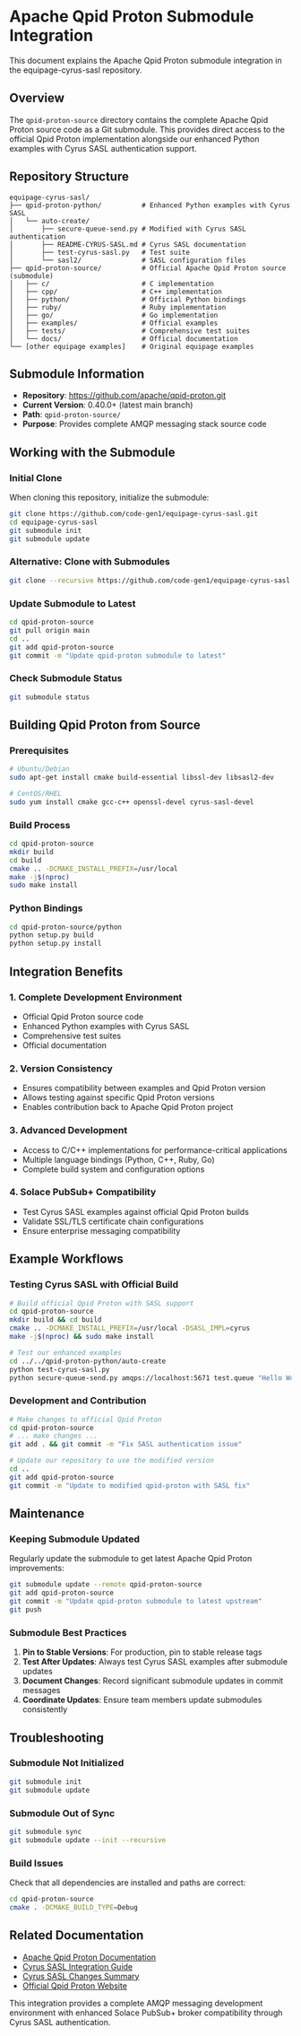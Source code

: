 # Apache Qpid Proton Submodule Integration

This document explains the Apache Qpid Proton submodule integration in the equipage-cyrus-sasl repository.

## Overview

The `qpid-proton-source` directory contains the complete Apache Qpid Proton source code as a Git submodule. This provides direct access to the official Qpid Proton implementation alongside our enhanced Python examples with Cyrus SASL authentication support.

## Repository Structure

```
equipage-cyrus-sasl/
├── qpid-proton-python/          # Enhanced Python examples with Cyrus SASL
│   └── auto-create/
│       ├── secure-queue-send.py # Modified with Cyrus SASL authentication
│       ├── README-CYRUS-SASL.md # Cyrus SASL documentation
│       ├── test-cyrus-sasl.py   # Test suite
│       └── sasl2/               # SASL configuration files
├── qpid-proton-source/          # Official Apache Qpid Proton source (submodule)
│   ├── c/                       # C implementation
│   ├── cpp/                     # C++ implementation
│   ├── python/                  # Official Python bindings
│   ├── ruby/                    # Ruby implementation
│   ├── go/                      # Go implementation
│   ├── examples/                # Official examples
│   ├── tests/                   # Comprehensive test suites
│   └── docs/                    # Official documentation
└── [other equipage examples]    # Original equipage examples
```

## Submodule Information

- **Repository**: https://github.com/apache/qpid-proton.git
- **Current Version**: 0.40.0+ (latest main branch)
- **Path**: `qpid-proton-source/`
- **Purpose**: Provides complete AMQP messaging stack source code

## Working with the Submodule

### Initial Clone
When cloning this repository, initialize the submodule:
```bash
git clone https://github.com/code-gen1/equipage-cyrus-sasl.git
cd equipage-cyrus-sasl
git submodule init
git submodule update
```

### Alternative: Clone with Submodules
```bash
git clone --recursive https://github.com/code-gen1/equipage-cyrus-sasl.git
```

### Update Submodule to Latest
```bash
cd qpid-proton-source
git pull origin main
cd ..
git add qpid-proton-source
git commit -m "Update qpid-proton submodule to latest"
```

### Check Submodule Status
```bash
git submodule status
```

## Building Qpid Proton from Source

### Prerequisites
```bash
# Ubuntu/Debian
sudo apt-get install cmake build-essential libssl-dev libsasl2-dev

# CentOS/RHEL
sudo yum install cmake gcc-c++ openssl-devel cyrus-sasl-devel
```

### Build Process
```bash
cd qpid-proton-source
mkdir build
cd build
cmake .. -DCMAKE_INSTALL_PREFIX=/usr/local
make -j$(nproc)
sudo make install
```

### Python Bindings
```bash
cd qpid-proton-source/python
python setup.py build
python setup.py install
```

## Integration Benefits

### 1. Complete Development Environment
- Official Qpid Proton source code
- Enhanced Python examples with Cyrus SASL
- Comprehensive test suites
- Official documentation

### 2. Version Consistency
- Ensures compatibility between examples and Qpid Proton version
- Allows testing against specific Qpid Proton versions
- Enables contribution back to Apache Qpid Proton project

### 3. Advanced Development
- Access to C/C++ implementations for performance-critical applications
- Multiple language bindings (Python, C++, Ruby, Go)
- Complete build system and configuration options

### 4. Solace PubSub+ Compatibility
- Test Cyrus SASL examples against official Qpid Proton builds
- Validate SSL/TLS certificate chain configurations
- Ensure enterprise messaging compatibility

## Example Workflows

### Testing Cyrus SASL with Official Build
```bash
# Build official Qpid Proton with SASL support
cd qpid-proton-source
mkdir build && cd build
cmake .. -DCMAKE_INSTALL_PREFIX=/usr/local -DSASL_IMPL=cyrus
make -j$(nproc) && sudo make install

# Test our enhanced examples
cd ../../qpid-proton-python/auto-create
python test-cyrus-sasl.py
python secure-queue-send.py amqps://localhost:5671 test.queue "Hello World!" EXTERNAL
```

### Development and Contribution
```bash
# Make changes to official Qpid Proton
cd qpid-proton-source
# ... make changes ...
git add . && git commit -m "Fix SASL authentication issue"

# Update our repository to use the modified version
cd ..
git add qpid-proton-source
git commit -m "Update to modified qpid-proton with SASL fix"
```

## Maintenance

### Keeping Submodule Updated
Regularly update the submodule to get latest Apache Qpid Proton improvements:
```bash
git submodule update --remote qpid-proton-source
git add qpid-proton-source
git commit -m "Update qpid-proton submodule to latest upstream"
git push
```

### Submodule Best Practices
1. **Pin to Stable Versions**: For production, pin to stable release tags
2. **Test After Updates**: Always test Cyrus SASL examples after submodule updates
3. **Document Changes**: Record significant submodule updates in commit messages
4. **Coordinate Updates**: Ensure team members update submodules consistently

## Troubleshooting

### Submodule Not Initialized
```bash
git submodule init
git submodule update
```

### Submodule Out of Sync
```bash
git submodule sync
git submodule update --init --recursive
```

### Build Issues
Check that all dependencies are installed and paths are correct:
```bash
cd qpid-proton-source
cmake . -DCMAKE_BUILD_TYPE=Debug
```

## Related Documentation

- [Apache Qpid Proton Documentation](qpid-proton-source/README.md)
- [Cyrus SASL Integration Guide](qpid-proton-python/auto-create/README-CYRUS-SASL.md)
- [Cyrus SASL Changes Summary](qpid-proton-python/auto-create/CYRUS-SASL-CHANGES.md)
- [Official Qpid Proton Website](https://qpid.apache.org/proton/)

This integration provides a complete AMQP messaging development environment with enhanced Solace PubSub+ broker compatibility through Cyrus SASL authentication.
